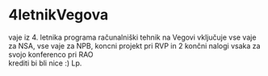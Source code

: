 # 4letnikVegova
vaje iz 4. letnika programa računalniški tehnik na Vegovi
vključuje vse vaje za NSA, vse vaje za NPB, koncni projekt pri RVP in 2 končni nalogi vsaka za svojo konferenco pri RAO
<br>krediti bi bli nice :)
Lp.
